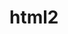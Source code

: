 # html2
<!DOCTYPE html>
<html>
    <head>
        <meta charset="UTF=8">
        <title>Таблица растворимости</title>
        <link rel="stylesheet" href="style.css">
        <style>
            table{
    border-collapse: collapse;
    font-family: 'Trebuchet MS', 'Lucida Sans Unicode', 'Lucida Grande', 'Lucida Sans', Arial, sans-serif;
}

td {
    border: 1px solid black;
    padding: 10px;
}

tr:hover td {
    background-color:rgb(19, 215, 230);
}
            
        </style>
    </head>
    <body>
        <table>
            <tr><td>Вещество</td><td>Формула</td><td>0 ° C</td><td>10 ° C</td><td>15 ° C</td><td>20 ° C</td></tr>
            <tr><td>Хлорид алюминия</td><td>AlCl 3</td><td>43,9</td><td>44,9</td><td></td><td>45,8</td></tr>
            <tr><td>Фторид алюминия</td><td>AlF 3</td><td>0,57</td><td>0,56</td><td></td><td>0,67</td></tr>
            <tr><td>Гидроксид алюминия</td><td>Al(OH) 3</td><td></td><td></td><td></td><td>2,262*10</td></tr>
        </table>
    </body>
</html>
